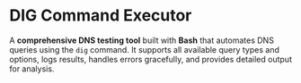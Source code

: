 # DIG Command Executor
A **comprehensive DNS testing tool** built with **Bash** that automates DNS queries using the `dig` command. It supports all available query types and options, logs results, handles errors gracefully, and provides detailed output for analysis.

